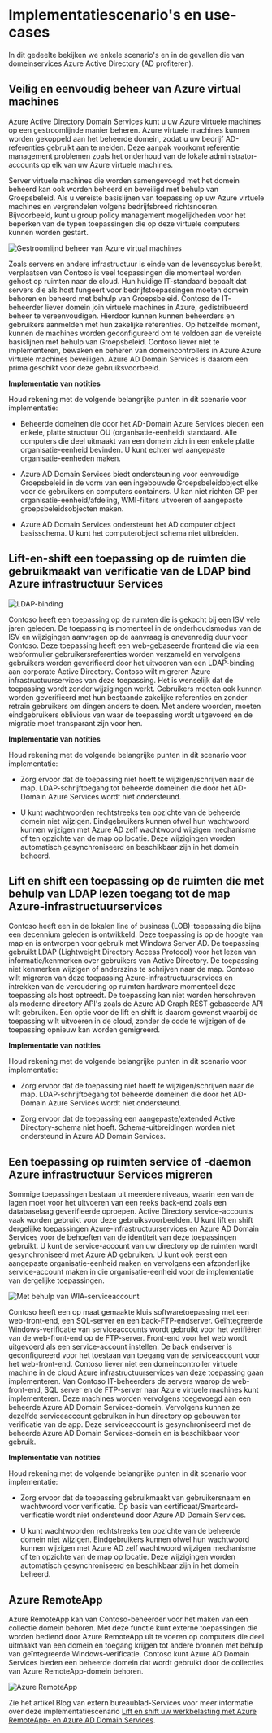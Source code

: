 <properties
    pageTitle="Azure Active Directory Domain Services: Implementatiescenario's | Microsoft Azure"
    description="Implementatiescenario's voor Azure AD Domain Services"
    services="active-directory-ds"
    documentationCenter=""
    authors="mahesh-unnikrishnan"
    manager="stevenpo"
    editor="curtand"/>

<tags
    ms.service="active-directory-ds"
    ms.workload="identity"
    ms.tgt_pltfrm="na"
    ms.devlang="na"
    ms.topic="article"
    ms.date="09/21/2016"
    ms.author="maheshu"/>


# <a name="deployment-scenarios-and-use-cases"></a>Implementatiescenario's en use-cases
In dit gedeelte bekijken we enkele scenario's en in de gevallen die van domeinservices Azure Active Directory (AD profiteren).

## <a name="secure-easy-administration-of-azure-virtual-machines"></a>Veilig en eenvoudig beheer van Azure virtual machines
Azure Active Directory Domain Services kunt u uw Azure virtuele machines op een gestroomlijnde manier beheren. Azure virtuele machines kunnen worden gekoppeld aan het beheerde domein, zodat u uw bedrijf AD-referenties gebruikt aan te melden. Deze aanpak voorkomt referentie management problemen zoals het onderhoud van de lokale administrator-accounts op elk van uw Azure virtuele machines.

Server virtuele machines die worden samengevoegd met het domein beheerd kan ook worden beheerd en beveiligd met behulp van Groepsbeleid. Als u vereiste basislijnen van toepassing op uw Azure virtuele machines en vergrendelen volgens bedrijfsbreed richtsnoeren. Bijvoorbeeld, kunt u group policy management mogelijkheden voor het beperken van de typen toepassingen die op deze virtuele computers kunnen worden gestart.

![Gestroomlijnd beheer van Azure virtual machines](./media/active-directory-domain-services-scenarios/streamlined-vm-administration.png)

Zoals servers en andere infrastructuur is einde van de levenscyclus bereikt, verplaatsen van Contoso is veel toepassingen die momenteel worden gehost op ruimten naar de cloud. Hun huidige IT-standaard bepaalt dat servers die als host fungeert voor bedrijfstoepassingen moeten domein behoren en beheerd met behulp van Groepsbeleid. Contoso de IT-beheerder liever domein join virtuele machines in Azure, gedistribueerd beheer te vereenvoudigen. Hierdoor kunnen kunnen beheerders en gebruikers aanmelden met hun zakelijke referenties. Op hetzelfde moment, kunnen de machines worden geconfigureerd om te voldoen aan de vereiste basislijnen met behulp van Groepsbeleid. Contoso liever niet te implementeren, bewaken en beheren van domeincontrollers in Azure Azure virtuele machines beveiligen. Azure AD Domain Services is daarom een prima geschikt voor deze gebruiksvoorbeeld.

**Implementatie van notities**

Houd rekening met de volgende belangrijke punten in dit scenario voor implementatie:

- Beheerde domeinen die door het AD-Domain Azure Services bieden een enkele, platte structuur OU (organisatie-eenheid) standaard. Alle computers die deel uitmaakt van een domein zich in een enkele platte organisatie-eenheid bevinden. U kunt echter wel aangepaste organisatie-eenheden maken.

- Azure AD Domain Services biedt ondersteuning voor eenvoudige Groepsbeleid in de vorm van een ingebouwde Groepsbeleidobject elke voor de gebruikers en computers containers. U kan niet richten GP per organisatie-eenheid/afdeling, WMI-filters uitvoeren of aangepaste groepsbeleidsobjecten maken.

- Azure AD Domain Services ondersteunt het AD computer object basisschema. U kunt het computerobject schema niet uitbreiden.


## <a name="lift-and-shift-an-on-premises-application-that-uses-ldap-bind-authentication-to-azure-infrastructure-services"></a>Lift-en-shift een toepassing op de ruimten die gebruikmaakt van verificatie van de LDAP bind Azure infrastructuur Services

![LDAP-binding](./media/active-directory-domain-services-scenarios/ldap-bind.png)

Contoso heeft een toepassing op de ruimten die is gekocht bij een ISV vele jaren geleden. De toepassing is momenteel in de onderhoudsmodus van de ISV en wijzigingen aanvragen op de aanvraag is onevenredig duur voor Contoso. Deze toepassing heeft een web-gebaseerde frontend die via een webformulier gebruikersreferenties worden verzameld en vervolgens gebruikers worden geverifieerd door het uitvoeren van een LDAP-binding aan corporate Active Directory. Contoso wilt migreren Azure infrastructuurservices van deze toepassing. Het is wenselijk dat de toepassing wordt zonder wijzigingen werkt. Gebruikers moeten ook kunnen worden geverifieerd met hun bestaande zakelijke referenties en zonder retrain gebruikers om dingen anders te doen. Met andere woorden, moeten eindgebruikers oblivious van waar de toepassing wordt uitgevoerd en de migratie moet transparant zijn voor hen.

**Implementatie van notities**

Houd rekening met de volgende belangrijke punten in dit scenario voor implementatie:

- Zorg ervoor dat de toepassing niet hoeft te wijzigen/schrijven naar de map. LDAP-schrijftoegang tot beheerde domeinen die door het AD-Domain Azure Services wordt niet ondersteund.

- U kunt wachtwoorden rechtstreeks ten opzichte van de beheerde domein niet wijzigen. Eindgebruikers kunnen ofwel hun wachtwoord kunnen wijzigen met Azure AD zelf wachtwoord wijzigen mechanisme of ten opzichte van de map op locatie. Deze wijzigingen worden automatisch gesynchroniseerd en beschikbaar zijn in het domein beheerd.


## <a name="lift-and-shift-an-on-premises-application-that-uses-ldap-read-to-access-the-directory-to-azure-infrastructure-services"></a>Lift en shift een toepassing op de ruimten die met behulp van LDAP lezen toegang tot de map Azure-infrastructuurservices
Contoso heeft een in de lokalen line of business (LOB)-toepassing die bijna een decennium geleden is ontwikkeld. Deze toepassing is op de hoogte van map en is ontworpen voor gebruik met Windows Server AD. De toepassing gebruikt LDAP (Lightweight Directory Access Protocol) voor het lezen van informatie/kenmerken over gebruikers van Active Directory. De toepassing niet kenmerken wijzigen of anderszins te schrijven naar de map. Contoso wilt migreren van deze toepassing Azure-infrastructuurservices en intrekken van de veroudering op ruimten hardware momenteel deze toepassing als host optreedt. De toepassing kan niet worden herschreven als moderne directory API's zoals de Azure AD Graph REST gebaseerde API wilt gebruiken. Een optie voor de lift en shift is daarom gewenst waarbij de toepassing wilt uitvoeren in de cloud, zonder de code te wijzigen of de toepassing opnieuw kan worden gemigreerd.

**Implementatie van notities**

Houd rekening met de volgende belangrijke punten in dit scenario voor implementatie:

- Zorg ervoor dat de toepassing niet hoeft te wijzigen/schrijven naar de map. LDAP-schrijftoegang tot beheerde domeinen die door het AD-Domain Azure Services wordt niet ondersteund.

- Zorg ervoor dat de toepassing een aangepaste/extended Active Directory-schema niet hoeft. Schema-uitbreidingen worden niet ondersteund in Azure AD Domain Services.


## <a name="migrate-an-on-premises-service-or-daemon-application-to-azure-infrastructure-services"></a>Een toepassing op ruimten service of -daemon Azure infrastructuur Services migreren
Sommige toepassingen bestaan uit meerdere niveaus, waarin een van de lagen moet voor het uitvoeren van een reeks back-end zoals een databaselaag geverifieerde oproepen. Active Directory service-accounts vaak worden gebruikt voor deze gebruiksvoorbeelden. U kunt lift en shift dergelijke toepassingen Azure-infrastructuurservices en Azure AD Domain Services voor de behoeften van de identiteit van deze toepassingen gebruikt. U kunt de service-account van uw directory op de ruimten wordt gesynchroniseerd met Azure AD gebruiken. U kunt ook eerst een aangepaste organisatie-eenheid maken en vervolgens een afzonderlijke service-account maken in die organisatie-eenheid voor de implementatie van dergelijke toepassingen.

![Met behulp van WIA-serviceaccount](./media/active-directory-domain-services-scenarios/wia-service-account.png)

Contoso heeft een op maat gemaakte kluis softwaretoepassing met een web-front-end, een SQL-server en een back-FTP-endserver. Geïntegreerde Windows-verificatie van serviceaccounts wordt gebruikt voor het verifiëren van de web-front-end op de FTP-server. Front-end voor het web wordt uitgevoerd als een service-account instellen. De back endserver is geconfigureerd voor het toestaan van toegang van de serviceaccount voor het web-front-end. Contoso liever niet een domeincontroller virtuele machine in de cloud Azure infrastructuurservices van deze toepassing gaan implementeren. Van Contoso IT-beheerders de servers waarop de web-front-end, SQL server en de FTP-server naar Azure virtuele machines kunt implementeren. Deze machines worden vervolgens toegevoegd aan een beheerde Azure AD Domain Services-domein. Vervolgens kunnen ze dezelfde serviceaccount gebruiken in hun directory op gebouwen ter verificatie van de app. Deze serviceaccount is gesynchroniseerd met de beheerde Azure AD Domain Services-domein en is beschikbaar voor gebruik.

**Implementatie van notities**

Houd rekening met de volgende belangrijke punten in dit scenario voor implementatie:

- Zorg ervoor dat de toepassing gebruikmaakt van gebruikersnaam en wachtwoord voor verificatie. Op basis van certificaat/Smartcard-verificatie wordt niet ondersteund door Azure AD Domain Services.

- U kunt wachtwoorden rechtstreeks ten opzichte van de beheerde domein niet wijzigen. Eindgebruikers kunnen ofwel hun wachtwoord kunnen wijzigen met Azure AD zelf wachtwoord wijzigen mechanisme of ten opzichte van de map op locatie. Deze wijzigingen worden automatisch gesynchroniseerd en beschikbaar zijn in het domein beheerd.


## <a name="azure-remoteapp"></a>Azure RemoteApp
Azure RemoteApp kan van Contoso-beheerder voor het maken van een collectie domein behoren. Met deze functie kunt externe toepassingen die worden bediend door Azure RemoteApp uit te voeren op computers die deel uitmaakt van een domein en toegang krijgen tot andere bronnen met behulp van geïntegreerde Windows-verificatie. Contoso kunt Azure AD Domain Services bieden een beheerde domein dat wordt gebruikt door de collecties van Azure RemoteApp-domein behoren.

![Azure RemoteApp](./media/active-directory-domain-services-scenarios/azure-remoteapp.png)

Zie het artikel Blog van extern bureaublad-Services voor meer informatie over deze implementatiescenario [Lift en shift uw werkbelasting met Azure RemoteApp- en Azure AD Domain Services](http://blogs.msdn.com/b/rds/archive/2016/01/19/lift-and-shift-your-workloads-with-azure-remoteapp-and-azure-ad-domain-services.aspx).
